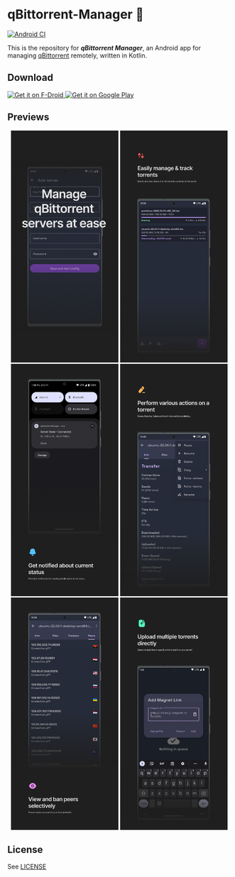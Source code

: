 # qBittorrent-Manager 🚧

[![Android CI](https://github.com/Yash-Garg/qBittorrent-Manager/actions/workflows/develop_ci.yml/badge.svg?branch=develop)](https://github.com/Yash-Garg/qBittorrent-Manager/actions/workflows/pr_ci.yml)

This is the repository for **_qBittorrent Manager_**, an Android app for managing [qBittorrent](http://www.qbittorrent.org/) remotely, written in Kotlin.

## Download

<a href="https://f-droid.org/packages/dev.yashgarg.qbit">
    <img src="https://fdroid.gitlab.io/artwork/badge/get-it-on.png"
      alt="Get it on F-Droid"
      height="80">
</a>

<a href="https://play.google.com/store/apps/details?id=dev.yashgarg.qbit">
  <img src="https://play.google.com/intl/en_us/badges/static/images/badges/en_badge_web_generic.png"
    alt="Get it on Google Play"
    height="80" />
</a>

## Previews

<p align="center">
  <img width="48%" src="art/screen-1.png">
  <img width="48%" src="art/screen-2.png">
  <img width="48%" src="art/screen-3.png">
  <img width="48%" src="art/screen-4.png">
  <img width="48%" src="art/screen-5.png">
  <img width="48%" src="art/screen-6.png">
</p>

## License

See [LICENSE](LICENSE.txt)
